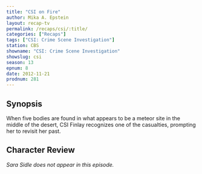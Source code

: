 ```yaml
---
title: "CSI on Fire"
author: Mika A. Epstein
layout: recap-tv
permalink: /recaps/csi/:title/
categories: ["Recaps"]
tags: ["CSI: Crime Scene Investigation"]
station: CBS
showname: "CSI: Crime Scene Investigation"
showslug: csi
season: 13
epnum: 8  
date: 2012-11-21
prodnum: 281  
---
```


## Synopsis

When five bodies are found in what appears to be a meteor site in the middle of the desert, CSI Finlay recognizes one of the casualties, prompting her to revisit her past.

## Character Review

_Sara Sidle does not appear in this episode._

